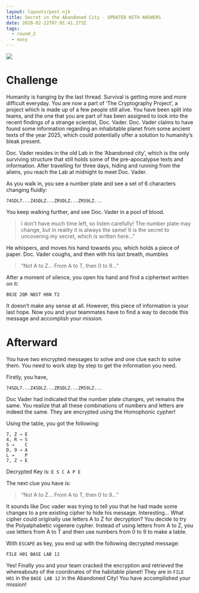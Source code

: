 ```yaml
---
layout: layouts/post.njk
title: Secret in the Abandoned City - UPDATED WITH ANSWERS
date: 2020-02-22T07:01:41.273Z
tags:
  - round_2
  - easy
---
```

![](/images/find_planet.jpg)

# Challenge

Humanity is hanging by the last thread. Survival is getting more and more difficult everyday. You are now a part of ‘The Cryptography Project’, a project which is made up of a few people still alive. You have been split into teams, and the one that you are part of has been assigned to look into the recent findings of a strange scientist, Doc. Vader. Doc. Vader claims to have found some information regarding an inhabitable planet from some ancient texts of the year 2025, which could potentially offer a solution to humanity’s bleak present.

Doc. Vader resides in the old Lab in the ‘Abandoned city’, which is the only surviving structure that still holds some of the pre-apocalypse texts and information. After travelling for three days, hiding and running from the aliens, you reach the Lab at midnight to meet Doc. Vader.

As you walk in, you see a number plate and see a set of 6 characters changing fluidly:

`74SDL7...Z4SDLZ...ZRSDLZ...ZRS9LZ...`

You keep walking further, and see Doc. Vader in a pool of blood.

> I don't have much time left, so listen carefully! The number plate may change, but in reality it is always the same! It is the secret to uncovering my secret, which is written here..." 

He whispers, and moves his hand towards you, which holds a piece of paper. Doc. Vader coughs, and then with his last breath, mumbles

> “Not A to Z... From A to T, then 0 to 9...”

After a moment of silence, you open his hand and find a ciphertext written on it:

`B0JE 2QR N8ST H6N T2`

It doesn’t make any sense at all. However, this piece of information is your last hope. Now you and your teammates have to find a way to decode this message and accomplish your mission.

# Afterward

You have two encrypted messages to solve and one clue each to solve them. You need to work step by step to get the information you need. 

Firstly, you have,

`74SDL7...Z4SDLZ...ZRSDLZ...ZRS9LZ...`

Doc Vader had indicated that the number plate changes, yet remains the same. You realize that all these combinations of numbers and letters are indeed the same. They are encrypted using the Homophonic cypher!

Using the table, you got the following:

```
7, Z → E
4, R → S
S →    C
D, 9 → A
L →    P
7, Z → E
```

Decrypted Key is: `E S C A P E `

The next clue you have is:

> “Not A to Z... From A to T, then 0 to 9...”

It sounds like Doc vader was trying to tell you that he had made some changes to a pre existing cipher to hide his message. Interesting… What cipher could originally use letters A to Z for decryption? You decide to try the Polyalphabetic vigenere cypher. Instead of using letters from A to Z, you use letters from A to T and then use numbers from 0 to 9 to make a table.

With `ESCAPE` as key, you end up with the following decrypted message:

`FILE H01 BASE LAB 12`

Yes! Finally you and your team cracked the encryption and retrieved the whereabouts of the coordinates of the habitable planet! They are in `FILE H01` in the `BASE LAB 12` in the Abandoned City! You have accomplished your mission!


